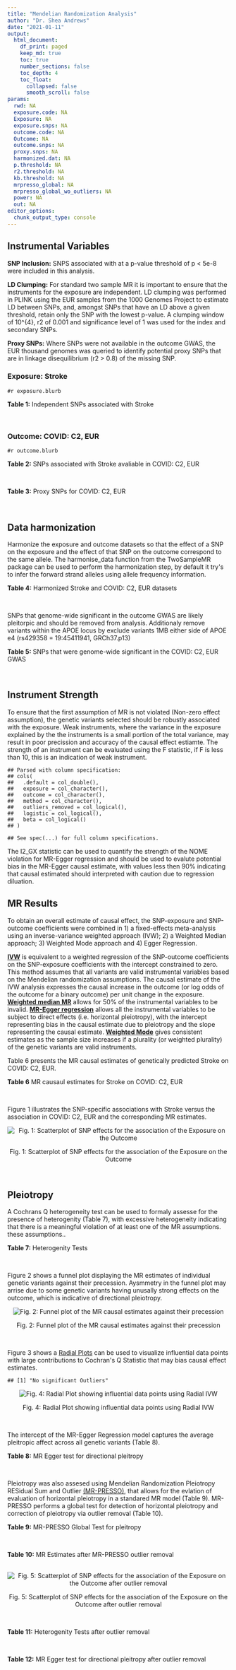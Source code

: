 ```yaml
---
title: "Mendelian Randomization Analysis"
author: "Dr. Shea Andrews"
date: "2021-01-11"
output:
  html_document:
    df_print: paged
    keep_md: true
    toc: true
    number_sections: false
    toc_depth: 4
    toc_float:
      collapsed: false
      smooth_scroll: false
params:
  rwd: NA
  exposure.code: NA
  Exposure: NA
  exposure.snps: NA
  outcome.code: NA
  Outcome: NA
  outcome.snps: NA
  proxy.snps: NA
  harmonized.dat: NA
  p.threshold: NA
  r2.threshold: NA
  kb.threshold: NA
  mrpresso_global: NA
  mrpresso_global_wo_outliers: NA
  power: NA
  out: NA
editor_options:
  chunk_output_type: console
---
```







## Instrumental Variables
**SNP Inclusion:** SNPS associated with at a p-value threshold of p < 5e-8 were included in this analysis.
<br>

**LD Clumping:** For standard two sample MR it is important to ensure that the instruments for the exposure are independent. LD clumping was performed in PLINK using the EUR samples from the 1000 Genomes Project to estimate LD between SNPs, and, amongst SNPs that have an LD above a given threshold, retain only the SNP with the lowest p-value. A clumping window of 10^{4}, r2 of 0.001 and significance level of 1 was used for the index and secondary SNPs.
<br>

**Proxy SNPs:** Where SNPs were not available in the outcome GWAS, the EUR thousand genomes was queried to identify potential proxy SNPs that are in linkage disequilibrium (r2 > 0.8) of the missing SNP.
<br>

### Exposure: Stroke
`#r exposure.blurb`
<br>

**Table 1:** Independent SNPs associated with Stroke
<div data-pagedtable="false">
  <script data-pagedtable-source type="application/json">
{"columns":[{"label":["SNP"],"name":[1],"type":["chr"],"align":["left"]},{"label":["CHROM"],"name":[2],"type":["dbl"],"align":["right"]},{"label":["POS"],"name":[3],"type":["dbl"],"align":["right"]},{"label":["REF"],"name":[4],"type":["chr"],"align":["left"]},{"label":["ALT"],"name":[5],"type":["chr"],"align":["left"]},{"label":["AF"],"name":[6],"type":["dbl"],"align":["right"]},{"label":["BETA"],"name":[7],"type":["dbl"],"align":["right"]},{"label":["SE"],"name":[8],"type":["dbl"],"align":["right"]},{"label":["Z"],"name":[9],"type":["dbl"],"align":["right"]},{"label":["P"],"name":[10],"type":["dbl"],"align":["right"]},{"label":["N"],"name":[11],"type":["dbl"],"align":["right"]},{"label":["TRAIT"],"name":[12],"type":["chr"],"align":["left"]}],"data":[{"1":"rs11587860","2":"1","3":"156156951","4":"G","5":"C","6":"0.3545","7":"-0.0689","8":"0.0098","9":"-7.030612","10":"2.542e-12","11":"446696","12":"Stroke"},{"1":"rs2634074","2":"4","3":"111677041","4":"T","5":"A","6":"0.7885","7":"-0.0840","8":"0.0112","9":"-7.500000","10":"6.558e-14","11":"446696","12":"Stroke"},{"1":"rs11242678","2":"6","3":"1337180","4":"C","5":"T","6":"0.2551","7":"0.0643","8":"0.0105","9":"6.123810","10":"8.708e-10","11":"446696","12":"Stroke"},{"1":"rs2107595","2":"7","3":"19049388","4":"G","5":"A","6":"0.1671","7":"0.0803","8":"0.0121","9":"6.636364","10":"3.586e-11","11":"446696","12":"Stroke"},{"1":"rs1537375","2":"9","3":"22116071","4":"T","5":"C","6":"0.5021","7":"0.0519","8":"0.0091","9":"5.703300","10":"1.241e-08","11":"446696","12":"Stroke"},{"1":"rs475937","2":"11","3":"102687700","4":"A","5":"C","6":"0.8682","7":"-0.0757","8":"0.0137","9":"-5.525550","10":"2.916e-08","11":"446696","12":"Stroke"},{"1":"rs10774624","2":"12","3":"111833788","4":"G","5":"A","6":"0.5285","7":"-0.0654","8":"0.0094","9":"-6.957447","10":"4.042e-12","11":"446696","12":"Stroke"},{"1":"rs4942561","2":"13","3":"47209347","4":"G","5":"T","6":"0.7581","7":"0.0640","8":"0.0107","9":"5.981308","10":"2.048e-09","11":"446696","12":"Stroke"}],"options":{"columns":{"min":{},"max":[10]},"rows":{"min":[10],"max":[10]},"pages":{}}}
  </script>
</div>
<br>

### Outcome: COVID: C2, EUR
`#r outcome.blurb`
<br>

**Table 2:** SNPs associated with Stroke avaliable in COVID: C2, EUR
<div data-pagedtable="false">
  <script data-pagedtable-source type="application/json">
{"columns":[{"label":["SNP"],"name":[1],"type":["chr"],"align":["left"]},{"label":["CHROM"],"name":[2],"type":["dbl"],"align":["right"]},{"label":["POS"],"name":[3],"type":["dbl"],"align":["right"]},{"label":["REF"],"name":[4],"type":["chr"],"align":["left"]},{"label":["ALT"],"name":[5],"type":["chr"],"align":["left"]},{"label":["AF"],"name":[6],"type":["dbl"],"align":["right"]},{"label":["BETA"],"name":[7],"type":["dbl"],"align":["right"]},{"label":["SE"],"name":[8],"type":["dbl"],"align":["right"]},{"label":["Z"],"name":[9],"type":["dbl"],"align":["right"]},{"label":["P"],"name":[10],"type":["dbl"],"align":["right"]},{"label":["N"],"name":[11],"type":["dbl"],"align":["right"]},{"label":["TRAIT"],"name":[12],"type":["chr"],"align":["left"]}],"data":[{"1":"rs11587860","2":"1","3":"156156951","4":"G","5":"C","6":"0.3635","7":"-0.01581500","8":"0.0086677","9":"-1.82459015","10":"0.06805","11":"1596979","12":"COVID_C2__EUR"},{"1":"rs2634074","2":"4","3":"111677041","4":"T","5":"A","6":"0.7808","7":"0.00081338","8":"0.0099715","9":"0.08157048","10":"0.93500","11":"1673713","12":"COVID_C2__EUR"},{"1":"rs11242678","2":"6","3":"1337180","4":"C","5":"T","6":"0.2645","7":"0.01939600","8":"0.0094179","9":"2.05948247","10":"0.03945","11":"1611080","12":"COVID_C2__EUR"},{"1":"rs2107595","2":"7","3":"19049388","4":"G","5":"A","6":"0.1730","7":"0.01115200","8":"0.0111760","9":"0.99785254","10":"0.31830","11":"1664234","12":"COVID_C2__EUR"},{"1":"rs1537375","2":"9","3":"22116071","4":"T","5":"C","6":"0.4829","7":"-0.01807900","8":"0.0090120","9":"-2.00610297","10":"0.04484","11":"1682500","12":"COVID_C2__EUR"},{"1":"rs475937","2":"11","3":"102687700","4":"A","5":"C","6":"0.8492","7":"0.00481090","8":"0.0120330","9":"0.39980886","10":"0.68930","11":"1672803","12":"COVID_C2__EUR"},{"1":"rs10774624","2":"12","3":"111833788","4":"G","5":"A","6":"0.5341","7":"0.01779800","8":"0.0088732","9":"2.00581526","10":"0.04487","11":"1318288","12":"COVID_C2__EUR"},{"1":"rs4942561","2":"13","3":"47209347","4":"G","5":"T","6":"0.7536","7":"0.00193210","8":"0.0095181","9":"0.20299219","10":"0.83910","11":"1683410","12":"COVID_C2__EUR"}],"options":{"columns":{"min":{},"max":[10]},"rows":{"min":[10],"max":[10]},"pages":{}}}
  </script>
</div>
<br>

**Table 3:** Proxy SNPs for COVID: C2, EUR
<div data-pagedtable="false">
  <script data-pagedtable-source type="application/json">
{"columns":[{"label":["proxy.outcome"],"name":[1],"type":["lgl"],"align":["right"]},{"label":["target_snp"],"name":[2],"type":["lgl"],"align":["right"]},{"label":["proxy_snp"],"name":[3],"type":["lgl"],"align":["right"]},{"label":["ld.r2"],"name":[4],"type":["lgl"],"align":["right"]},{"label":["Dprime"],"name":[5],"type":["lgl"],"align":["right"]},{"label":["ref.proxy"],"name":[6],"type":["lgl"],"align":["right"]},{"label":["alt.proxy"],"name":[7],"type":["lgl"],"align":["right"]},{"label":["CHROM"],"name":[8],"type":["lgl"],"align":["right"]},{"label":["POS"],"name":[9],"type":["lgl"],"align":["right"]},{"label":["ALT.proxy"],"name":[10],"type":["lgl"],"align":["right"]},{"label":["REF.proxy"],"name":[11],"type":["lgl"],"align":["right"]},{"label":["AF"],"name":[12],"type":["lgl"],"align":["right"]},{"label":["BETA"],"name":[13],"type":["lgl"],"align":["right"]},{"label":["SE"],"name":[14],"type":["lgl"],"align":["right"]},{"label":["P"],"name":[15],"type":["lgl"],"align":["right"]},{"label":["N"],"name":[16],"type":["lgl"],"align":["right"]},{"label":["ref"],"name":[17],"type":["lgl"],"align":["right"]},{"label":["alt"],"name":[18],"type":["lgl"],"align":["right"]},{"label":["ALT"],"name":[19],"type":["lgl"],"align":["right"]},{"label":["REF"],"name":[20],"type":["lgl"],"align":["right"]},{"label":["PHASE"],"name":[21],"type":["lgl"],"align":["right"]}],"data":[{"1":"NA","2":"NA","3":"NA","4":"NA","5":"NA","6":"NA","7":"NA","8":"NA","9":"NA","10":"NA","11":"NA","12":"NA","13":"NA","14":"NA","15":"NA","16":"NA","17":"NA","18":"NA","19":"NA","20":"NA","21":"NA"}],"options":{"columns":{"min":{},"max":[10]},"rows":{"min":[10],"max":[10]},"pages":{}}}
  </script>
</div>
<br>

## Data harmonization
Harmonize the exposure and outcome datasets so that the effect of a SNP on the exposure and the effect of that SNP on the outcome correspond to the same allele. The harmonise_data function from the TwoSampleMR package can be used to perform the harmonization step, by default it try's to infer the forward strand alleles using allele frequency information.
<br>

**Table 4:** Harmonized Stroke and COVID: C2, EUR datasets
<div data-pagedtable="false">
  <script data-pagedtable-source type="application/json">
{"columns":[{"label":["SNP"],"name":[1],"type":["chr"],"align":["left"]},{"label":["effect_allele.exposure"],"name":[2],"type":["chr"],"align":["left"]},{"label":["other_allele.exposure"],"name":[3],"type":["chr"],"align":["left"]},{"label":["effect_allele.outcome"],"name":[4],"type":["chr"],"align":["left"]},{"label":["other_allele.outcome"],"name":[5],"type":["chr"],"align":["left"]},{"label":["beta.exposure"],"name":[6],"type":["dbl"],"align":["right"]},{"label":["beta.outcome"],"name":[7],"type":["dbl"],"align":["right"]},{"label":["eaf.exposure"],"name":[8],"type":["dbl"],"align":["right"]},{"label":["eaf.outcome"],"name":[9],"type":["dbl"],"align":["right"]},{"label":["remove"],"name":[10],"type":["lgl"],"align":["right"]},{"label":["palindromic"],"name":[11],"type":["lgl"],"align":["right"]},{"label":["ambiguous"],"name":[12],"type":["lgl"],"align":["right"]},{"label":["id.outcome"],"name":[13],"type":["chr"],"align":["left"]},{"label":["chr.outcome"],"name":[14],"type":["dbl"],"align":["right"]},{"label":["pos.outcome"],"name":[15],"type":["dbl"],"align":["right"]},{"label":["se.outcome"],"name":[16],"type":["dbl"],"align":["right"]},{"label":["z.outcome"],"name":[17],"type":["dbl"],"align":["right"]},{"label":["pval.outcome"],"name":[18],"type":["dbl"],"align":["right"]},{"label":["samplesize.outcome"],"name":[19],"type":["dbl"],"align":["right"]},{"label":["outcome"],"name":[20],"type":["chr"],"align":["left"]},{"label":["mr_keep.outcome"],"name":[21],"type":["lgl"],"align":["right"]},{"label":["pval_origin.outcome"],"name":[22],"type":["chr"],"align":["left"]},{"label":["chr.exposure"],"name":[23],"type":["dbl"],"align":["right"]},{"label":["pos.exposure"],"name":[24],"type":["dbl"],"align":["right"]},{"label":["se.exposure"],"name":[25],"type":["dbl"],"align":["right"]},{"label":["z.exposure"],"name":[26],"type":["dbl"],"align":["right"]},{"label":["pval.exposure"],"name":[27],"type":["dbl"],"align":["right"]},{"label":["samplesize.exposure"],"name":[28],"type":["dbl"],"align":["right"]},{"label":["exposure"],"name":[29],"type":["chr"],"align":["left"]},{"label":["mr_keep.exposure"],"name":[30],"type":["lgl"],"align":["right"]},{"label":["pval_origin.exposure"],"name":[31],"type":["chr"],"align":["left"]},{"label":["id.exposure"],"name":[32],"type":["chr"],"align":["left"]},{"label":["action"],"name":[33],"type":["dbl"],"align":["right"]},{"label":["mr_keep"],"name":[34],"type":["lgl"],"align":["right"]},{"label":["pt"],"name":[35],"type":["dbl"],"align":["right"]},{"label":["pleitropy_keep"],"name":[36],"type":["lgl"],"align":["right"]},{"label":["mrpresso_RSSobs"],"name":[37],"type":["dbl"],"align":["right"]},{"label":["mrpresso_pval"],"name":[38],"type":["dbl"],"align":["right"]},{"label":["mrpresso_keep"],"name":[39],"type":["lgl"],"align":["right"]}],"data":[{"1":"rs10774624","2":"A","3":"G","4":"A","5":"G","6":"-0.0654","7":"0.01779800","8":"0.5285","9":"0.5341","10":"FALSE","11":"FALSE","12":"FALSE","13":"hHDmfg","14":"12","15":"111833788","16":"0.0088732","17":"2.00581526","18":"0.04487","19":"1318288","20":"covidhgi2020C2v5alleur","21":"TRUE","22":"reported","23":"12","24":"111833788","25":"0.0094","26":"-6.957447","27":"4.042e-12","28":"446696","29":"Malik2018as","30":"TRUE","31":"reported","32":"2PPEj2","33":"2","34":"TRUE","35":"5e-08","36":"TRUE","37":"4.826359e-04","38":"0.1624","39":"TRUE"},{"1":"rs11242678","2":"T","3":"C","4":"T","5":"C","6":"0.0643","7":"0.01939600","8":"0.2551","9":"0.2645","10":"FALSE","11":"FALSE","12":"FALSE","13":"hHDmfg","14":"6","15":"1337180","16":"0.0094179","17":"2.05948247","18":"0.03945","19":"1611080","20":"covidhgi2020C2v5alleur","21":"TRUE","22":"reported","23":"6","24":"1337180","25":"0.0105","26":"6.123810","27":"8.708e-10","28":"446696","29":"Malik2018as","30":"TRUE","31":"reported","32":"2PPEj2","33":"2","34":"TRUE","35":"5e-08","36":"TRUE","37":"4.228561e-04","38":"0.2552","39":"TRUE"},{"1":"rs11587860","2":"C","3":"G","4":"C","5":"G","6":"-0.0689","7":"-0.01581500","8":"0.3545","9":"0.3635","10":"FALSE","11":"TRUE","12":"FALSE","13":"hHDmfg","14":"1","15":"156156951","16":"0.0086677","17":"-1.82459015","18":"0.06805","19":"1596979","20":"covidhgi2020C2v5alleur","21":"TRUE","22":"reported","23":"1","24":"156156951","25":"0.0098","26":"-7.030612","27":"2.542e-12","28":"446696","29":"Malik2018as","30":"TRUE","31":"reported","32":"2PPEj2","33":"2","34":"TRUE","35":"5e-08","36":"TRUE","37":"2.963922e-04","38":"0.4448","39":"TRUE"},{"1":"rs1537375","2":"C","3":"T","4":"C","5":"T","6":"0.0519","7":"-0.01807900","8":"0.5021","9":"0.4829","10":"FALSE","11":"FALSE","12":"FALSE","13":"hHDmfg","14":"9","15":"22116071","16":"0.0090120","17":"-2.00610297","18":"0.04484","19":"1682500","20":"covidhgi2020C2v5alleur","21":"TRUE","22":"reported","23":"9","24":"22116071","25":"0.0091","26":"5.703300","27":"1.241e-08","28":"446696","29":"Malik2018as","30":"TRUE","31":"reported","32":"2PPEj2","33":"2","34":"TRUE","35":"5e-08","36":"TRUE","37":"4.305266e-04","38":"0.1936","39":"TRUE"},{"1":"rs2107595","2":"A","3":"G","4":"A","5":"G","6":"0.0803","7":"0.01115200","8":"0.1671","9":"0.1730","10":"FALSE","11":"FALSE","12":"FALSE","13":"hHDmfg","14":"7","15":"19049388","16":"0.0111760","17":"0.99785254","18":"0.31830","19":"1664234","20":"covidhgi2020C2v5alleur","21":"TRUE","22":"reported","23":"7","24":"19049388","25":"0.0121","26":"6.636364","27":"3.586e-11","28":"446696","29":"Malik2018as","30":"TRUE","31":"reported","32":"2PPEj2","33":"2","34":"TRUE","35":"5e-08","36":"TRUE","37":"1.223951e-04","38":"1.0000","39":"TRUE"},{"1":"rs2634074","2":"A","3":"T","4":"A","5":"T","6":"-0.0840","7":"0.00081338","8":"0.7885","9":"0.7808","10":"FALSE","11":"TRUE","12":"FALSE","13":"hHDmfg","14":"4","15":"111677041","16":"0.0099715","17":"0.08157048","18":"0.93500","19":"1673713","20":"covidhgi2020C2v5alleur","21":"TRUE","22":"reported","23":"4","24":"111677041","25":"0.0112","26":"-7.500000","27":"6.558e-14","28":"446696","29":"Malik2018as","30":"TRUE","31":"reported","32":"2PPEj2","33":"2","34":"TRUE","35":"5e-08","36":"TRUE","37":"8.348140e-06","38":"1.0000","39":"TRUE"},{"1":"rs475937","2":"C","3":"A","4":"C","5":"A","6":"-0.0757","7":"0.00481090","8":"0.8682","9":"0.8492","10":"FALSE","11":"FALSE","12":"FALSE","13":"hHDmfg","14":"11","15":"102687700","16":"0.0120330","17":"0.39980886","18":"0.68930","19":"1672803","20":"covidhgi2020C2v5alleur","21":"TRUE","22":"reported","23":"11","24":"102687700","25":"0.0137","26":"-5.525550","27":"2.916e-08","28":"446696","29":"Malik2018as","30":"TRUE","31":"reported","32":"2PPEj2","33":"2","34":"TRUE","35":"5e-08","36":"TRUE","37":"4.760887e-05","38":"1.0000","39":"TRUE"},{"1":"rs4942561","2":"T","3":"G","4":"T","5":"G","6":"0.0640","7":"0.00193210","8":"0.7581","9":"0.7536","10":"FALSE","11":"FALSE","12":"FALSE","13":"hHDmfg","14":"13","15":"47209347","16":"0.0095181","17":"0.20299219","18":"0.83910","19":"1683410","20":"covidhgi2020C2v5alleur","21":"TRUE","22":"reported","23":"13","24":"47209347","25":"0.0107","26":"5.981308","27":"2.048e-09","28":"446696","29":"Malik2018as","30":"TRUE","31":"reported","32":"2PPEj2","33":"2","34":"TRUE","35":"5e-08","36":"TRUE","37":"6.874223e-07","38":"1.0000","39":"TRUE"}],"options":{"columns":{"min":{},"max":[10]},"rows":{"min":[10],"max":[10]},"pages":{}}}
  </script>
</div>
<br>

SNPs that genome-wide significant in the outcome GWAS are likely pleitorpic and should be removed from analysis. Additionaly remove variants within the APOE locus by exclude variants 1MB either side of APOE e4 (rs429358 = 19:45411941, GRCh37.p13)
<br>


**Table 5:** SNPs that were genome-wide significant in the COVID: C2, EUR GWAS
<div data-pagedtable="false">
  <script data-pagedtable-source type="application/json">
{"columns":[{"label":["SNP"],"name":[1],"type":["chr"],"align":["left"]},{"label":["chr.outcome"],"name":[2],"type":["dbl"],"align":["right"]},{"label":["pos.outcome"],"name":[3],"type":["dbl"],"align":["right"]},{"label":["pval.exposure"],"name":[4],"type":["dbl"],"align":["right"]},{"label":["pval.outcome"],"name":[5],"type":["dbl"],"align":["right"]}],"data":[],"options":{"columns":{"min":{},"max":[10]},"rows":{"min":[10],"max":[10]},"pages":{}}}
  </script>
</div>
<br>


## Instrument Strength
To ensure that the first assumption of MR is not violated (Non-zero effect assumption), the genetic variants selected should be robustly associated with the exposure. Weak instruments, where the variance in the exposure explained by the the instruments is a small portion of the total variance, may result in poor precission and accuracy of the causal effect estiamte. The strength of an instrument can be evaluated using the F statistic, if F is less than 10, this is an indication of weak instrument.


```
## Parsed with column specification:
## cols(
##   .default = col_double(),
##   exposure = col_character(),
##   outcome = col_character(),
##   method = col_character(),
##   outliers_removed = col_logical(),
##   logistic = col_logical(),
##   beta = col_logical()
## )
```

```
## See spec(...) for full column specifications.
```

<div data-pagedtable="false">
  <script data-pagedtable-source type="application/json">
{"columns":[{"label":["outliers_removed"],"name":[1],"type":["lgl"],"align":["right"]},{"label":["pve.exposure"],"name":[2],"type":["dbl"],"align":["right"]},{"label":["F"],"name":[3],"type":["dbl"],"align":["right"]},{"label":["Alpha"],"name":[4],"type":["dbl"],"align":["right"]},{"label":["NCP"],"name":[5],"type":["dbl"],"align":["right"]},{"label":["Power"],"name":[6],"type":["dbl"],"align":["right"]}],"data":[{"1":"FALSE","2":"0.0007495837","3":"41.88506","4":"0.05","5":"0.210521","6":"0.07444602"}],"options":{"columns":{"min":{},"max":[10]},"rows":{"min":[10],"max":[10]},"pages":{}}}
  </script>
</div>

The I2_GX statistic can be used to quantify the strength of the NOME violation for MR-Egger regression and should be used to evalute potential bias in the MR-Egger causal estimate, with values less then 90% indicating that causal estimated should interpreted with caution due to regression diluation.

<div data-pagedtable="false">
  <script data-pagedtable-source type="application/json">
{"columns":[{"label":["outliers_removed"],"name":[1],"type":["lgl"],"align":["right"]},{"label":["Isq_gx"],"name":[2],"type":["dbl"],"align":["right"]}],"data":[{"1":"FALSE","2":"0"},{"1":"TRUE","2":"NA"}],"options":{"columns":{"min":{},"max":[10]},"rows":{"min":[10],"max":[10]},"pages":{}}}
  </script>
</div>


##  MR Results
To obtain an overall estimate of causal effect, the SNP-exposure and SNP-outcome coefficients were combined in 1) a fixed-effects meta-analysis using an inverse-variance weighted approach (IVW); 2) a Weighted Median approach; 3) Weighted Mode approach and 4) Egger Regression.


[**IVW**](https://doi.org/10.1002/gepi.21758) is equivalent to a weighted regression of the SNP-outcome coefficients on the SNP-exposure coefficients with the intercept constrained to zero. This method assumes that all variants are valid instrumental variables based on the Mendelian randomization assumptions. The causal estimate of the IVW analysis expresses the causal increase in the outcome (or log odds of the outcome for a binary outcome) per unit change in the exposure. [**Weighted median MR**](https://doi.org/10.1002/gepi.21965) allows for 50% of the instrumental variables to be invalid. [**MR-Egger regression**](https://doi.org/10.1093/ije/dyw220) allows all the instrumental variables to be subject to direct effects (i.e. horizontal pleiotropy), with the intercept representing bias in the causal estimate due to pleiotropy and the slope representing the causal estimate. [**Weighted Mode**](https://doi.org/10.1093/ije/dyx102) gives consistent estimates as the sample size increases if a plurality (or weighted plurality) of the genetic variants are valid instruments.
<br>



Table 6 presents the MR causal estimates of genetically predicted Stroke on COVID: C2, EUR.
<br>

**Table 6** MR causaul estimates for Stroke on COVID: C2, EUR
<div data-pagedtable="false">
  <script data-pagedtable-source type="application/json">
{"columns":[{"label":["id.exposure"],"name":[1],"type":["chr"],"align":["left"]},{"label":["id.outcome"],"name":[2],"type":["chr"],"align":["left"]},{"label":["outcome"],"name":[3],"type":["fctr"],"align":["left"]},{"label":["exposure"],"name":[4],"type":["fctr"],"align":["left"]},{"label":["method"],"name":[5],"type":["fctr"],"align":["left"]},{"label":["nsnp"],"name":[6],"type":["int"],"align":["right"]},{"label":["b"],"name":[7],"type":["dbl"],"align":["right"]},{"label":["se"],"name":[8],"type":["dbl"],"align":["right"]},{"label":["pval"],"name":[9],"type":["dbl"],"align":["right"]}],"data":[{"1":"2PPEj2","2":"hHDmfg","3":"covidhgi2020C2v5alleur","4":"Malik2018as","5":"Inverse variance weighted (fixed effects)","6":"8","7":"0.01868164","8":"0.04971066","9":"0.7070601"},{"1":"2PPEj2","2":"hHDmfg","3":"covidhgi2020C2v5alleur","4":"Malik2018as","5":"Weighted median","6":"8","7":"0.01699100","8":"0.07411244","9":"0.8186670"},{"1":"2PPEj2","2":"hHDmfg","3":"covidhgi2020C2v5alleur","4":"Malik2018as","5":"Weighted mode","6":"8","7":"0.06389976","8":"0.11756249","9":"0.6036297"},{"1":"2PPEj2","2":"hHDmfg","3":"covidhgi2020C2v5alleur","4":"Malik2018as","5":"MR Egger","6":"8","7":"0.53415511","8":"0.55733961","9":"0.3748700"}],"options":{"columns":{"min":{},"max":[10]},"rows":{"min":[10],"max":[10]},"pages":{}}}
  </script>
</div>
<br>

Figure 1 illustrates the SNP-specific associations with Stroke versus the association in COVID: C2, EUR and the corresponding MR estimates.
<br>

<div class="figure" style="text-align: center">
<img src="/sc/arion/projects/LOAD/shea/Projects/MRcovid/results/MRcovideur/Malik2018as/covidhgi2020C2v5alleur/Malik2018as_5e-8_covidhgi2020C2v5alleur_MR_Analaysis_files/figure-html/scatter_plot-1.png" alt="Fig. 1: Scatterplot of SNP effects for the association of the Exposure on the Outcome"  />
<p class="caption">Fig. 1: Scatterplot of SNP effects for the association of the Exposure on the Outcome</p>
</div>
<br>


## Pleiotropy
A Cochrans Q heterogeneity test can be used to formaly assesse for the presence of heterogenity (Table 7), with excessive heterogeneity indicating that there is a meaningful violation of at least one of the MR assumptions.
these assumptions..
<br>

**Table 7:** Heterogenity Tests
<div data-pagedtable="false">
  <script data-pagedtable-source type="application/json">
{"columns":[{"label":["id.exposure"],"name":[1],"type":["chr"],"align":["left"]},{"label":["id.outcome"],"name":[2],"type":["chr"],"align":["left"]},{"label":["outcome"],"name":[3],"type":["fctr"],"align":["left"]},{"label":["exposure"],"name":[4],"type":["fctr"],"align":["left"]},{"label":["method"],"name":[5],"type":["fctr"],"align":["left"]},{"label":["Q"],"name":[6],"type":["dbl"],"align":["right"]},{"label":["Q_df"],"name":[7],"type":["dbl"],"align":["right"]},{"label":["Q_pval"],"name":[8],"type":["dbl"],"align":["right"]}],"data":[{"1":"2PPEj2","2":"hHDmfg","3":"covidhgi2020C2v5alleur","4":"Malik2018as","5":"MR Egger","6":"14.56338","7":"6","8":"0.02393851"},{"1":"2PPEj2","2":"hHDmfg","3":"covidhgi2020C2v5alleur","4":"Malik2018as","5":"Inverse variance weighted","6":"16.68053","7":"7","8":"0.01957651"}],"options":{"columns":{"min":{},"max":[10]},"rows":{"min":[10],"max":[10]},"pages":{}}}
  </script>
</div>
<br>

Figure 2 shows a funnel plot displaying the MR estimates of individual genetic variants against their precession. Aysmmetry in the funnel plot may arrise due to some genetic variants having unusally strong effects on the outcome, which is indicative of directional pleiotropy.
<br>

<div class="figure" style="text-align: center">
<img src="/sc/arion/projects/LOAD/shea/Projects/MRcovid/results/MRcovideur/Malik2018as/covidhgi2020C2v5alleur/Malik2018as_5e-8_covidhgi2020C2v5alleur_MR_Analaysis_files/figure-html/funnel_plot-1.png" alt="Fig. 2: Funnel plot of the MR causal estimates against their precession"  />
<p class="caption">Fig. 2: Funnel plot of the MR causal estimates against their precession</p>
</div>
<br>

Figure 3 shows a [Radial Plots](https://github.com/WSpiller/RadialMR) can be used to visualize influential data points with large contributions to Cochran's Q Statistic that may bias causal effect estimates.




```
## [1] "No significant Outliers"
```

<div class="figure" style="text-align: center">
<img src="/sc/arion/projects/LOAD/shea/Projects/MRcovid/results/MRcovideur/Malik2018as/covidhgi2020C2v5alleur/Malik2018as_5e-8_covidhgi2020C2v5alleur_MR_Analaysis_files/figure-html/Radial_Plot-1.png" alt="Fig. 4: Radial Plot showing influential data points using Radial IVW"  />
<p class="caption">Fig. 4: Radial Plot showing influential data points using Radial IVW</p>
</div>
<br>

The intercept of the MR-Egger Regression model captures the average pleitropic affect across all genetic variants (Table 8).
<br>

**Table 8:** MR Egger test for directional pleitropy
<div data-pagedtable="false">
  <script data-pagedtable-source type="application/json">
{"columns":[{"label":["id.exposure"],"name":[1],"type":["chr"],"align":["left"]},{"label":["id.outcome"],"name":[2],"type":["chr"],"align":["left"]},{"label":["outcome"],"name":[3],"type":["fctr"],"align":["left"]},{"label":["exposure"],"name":[4],"type":["fctr"],"align":["left"]},{"label":["egger_intercept"],"name":[5],"type":["dbl"],"align":["right"]},{"label":["se"],"name":[6],"type":["dbl"],"align":["right"]},{"label":["pval"],"name":[7],"type":["dbl"],"align":["right"]}],"data":[{"1":"2PPEj2","2":"hHDmfg","3":"covidhgi2020C2v5alleur","4":"Malik2018as","5":"-0.03578794","6":"0.03831919","7":"0.386377"}],"options":{"columns":{"min":{},"max":[10]},"rows":{"min":[10],"max":[10]},"pages":{}}}
  </script>
</div>
<br>

Pleiotropy was also assesed using Mendelian Randomization Pleiotropy RESidual Sum and Outlier [(MR-PRESSO)](https://doi.org/10.1038/s41588-018-0099-7), that allows for the evlation of evaluation of horizontal pleiotropy in a standared MR model (Table 9). MR-PRESSO performs a global test for detection of horizontal pleiotropy and correction of pleiotropy via outlier removal (Table 10).
<br>

**Table 9:** MR-PRESSO Global Test for pleitropy
<div data-pagedtable="false">
  <script data-pagedtable-source type="application/json">
{"columns":[{"label":["id.exposure"],"name":[1],"type":["chr"],"align":["left"]},{"label":["id.outcome"],"name":[2],"type":["chr"],"align":["left"]},{"label":["outcome"],"name":[3],"type":["chr"],"align":["left"]},{"label":["exposure"],"name":[4],"type":["chr"],"align":["left"]},{"label":["pt"],"name":[5],"type":["dbl"],"align":["right"]},{"label":["outliers_removed"],"name":[6],"type":["lgl"],"align":["right"]},{"label":["n_outliers"],"name":[7],"type":["dbl"],"align":["right"]},{"label":["RSSobs"],"name":[8],"type":["dbl"],"align":["right"]},{"label":["pval"],"name":[9],"type":["dbl"],"align":["right"]}],"data":[{"1":"2PPEj2","2":"hHDmfg","3":"covidhgi2020C2v5alleur","4":"Malik2018as","5":"5e-08","6":"FALSE","7":"0","8":"21.54379","9":"0.0208"}],"options":{"columns":{"min":{},"max":[10]},"rows":{"min":[10],"max":[10]},"pages":{}}}
  </script>
</div>
<br>


**Table 10:** MR Estimates after MR-PRESSO outlier removal
<div data-pagedtable="false">
  <script data-pagedtable-source type="application/json">
{"columns":[{"label":["id.exposure"],"name":[1],"type":["fctr"],"align":["left"]},{"label":["id.outcome"],"name":[2],"type":["fctr"],"align":["left"]},{"label":["outcome"],"name":[3],"type":["fctr"],"align":["left"]},{"label":["exposure"],"name":[4],"type":["fctr"],"align":["left"]},{"label":["method"],"name":[5],"type":["fctr"],"align":["left"]},{"label":["nsnp"],"name":[6],"type":["lgl"],"align":["right"]},{"label":["b"],"name":[7],"type":["lgl"],"align":["right"]},{"label":["se"],"name":[8],"type":["lgl"],"align":["right"]},{"label":["pval"],"name":[9],"type":["lgl"],"align":["right"]}],"data":[{"1":"2PPEj2","2":"hHDmfg","3":"covidhgi2020C2v5alleur","4":"Malik2018as","5":"mrpresso","6":"NA","7":"NA","8":"NA","9":"NA"}],"options":{"columns":{"min":{},"max":[10]},"rows":{"min":[10],"max":[10]},"pages":{}}}
  </script>
</div>
<br>

<div class="figure" style="text-align: center">
<img src="/sc/arion/projects/LOAD/shea/Projects/MRcovid/results/MRcovideur/Malik2018as/covidhgi2020C2v5alleur/Malik2018as_5e-8_covidhgi2020C2v5alleur_MR_Analaysis_files/figure-html/scatter_plot_outlier-1.png" alt="Fig. 5: Scatterplot of SNP effects for the association of the Exposure on the Outcome after outlier removal"  />
<p class="caption">Fig. 5: Scatterplot of SNP effects for the association of the Exposure on the Outcome after outlier removal</p>
</div>
<br>

**Table 11:** Heterogenity Tests after outlier removal
<div data-pagedtable="false">
  <script data-pagedtable-source type="application/json">
{"columns":[{"label":["id.exposure"],"name":[1],"type":["fctr"],"align":["left"]},{"label":["id.outcome"],"name":[2],"type":["fctr"],"align":["left"]},{"label":["outcome"],"name":[3],"type":["fctr"],"align":["left"]},{"label":["exposure"],"name":[4],"type":["fctr"],"align":["left"]},{"label":["method"],"name":[5],"type":["fctr"],"align":["left"]},{"label":["Q"],"name":[6],"type":["lgl"],"align":["right"]},{"label":["Q_df"],"name":[7],"type":["lgl"],"align":["right"]},{"label":["Q_pval"],"name":[8],"type":["lgl"],"align":["right"]}],"data":[{"1":"2PPEj2","2":"hHDmfg","3":"covidhgi2020C2v5alleur","4":"Malik2018as","5":"mrpresso","6":"NA","7":"NA","8":"NA"}],"options":{"columns":{"min":{},"max":[10]},"rows":{"min":[10],"max":[10]},"pages":{}}}
  </script>
</div>
<br>

**Table 12:** MR Egger test for directional pleitropy after outlier removal
<div data-pagedtable="false">
  <script data-pagedtable-source type="application/json">
{"columns":[{"label":["id.exposure"],"name":[1],"type":["fctr"],"align":["left"]},{"label":["id.outcome"],"name":[2],"type":["fctr"],"align":["left"]},{"label":["outcome"],"name":[3],"type":["fctr"],"align":["left"]},{"label":["exposure"],"name":[4],"type":["fctr"],"align":["left"]},{"label":["method"],"name":[5],"type":["fctr"],"align":["left"]},{"label":["egger_intercept"],"name":[6],"type":["lgl"],"align":["right"]},{"label":["se"],"name":[7],"type":["lgl"],"align":["right"]},{"label":["pval"],"name":[8],"type":["lgl"],"align":["right"]}],"data":[{"1":"2PPEj2","2":"hHDmfg","3":"covidhgi2020C2v5alleur","4":"Malik2018as","5":"mrpresso","6":"NA","7":"NA","8":"NA"}],"options":{"columns":{"min":{},"max":[10]},"rows":{"min":[10],"max":[10]},"pages":{}}}
  </script>
</div>
<br>
